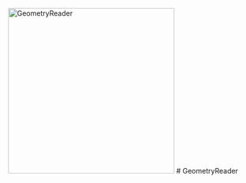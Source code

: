 <img width="337" alt="GeometryReader" src="https://user-images.githubusercontent.com/3993516/123021492-6552a100-d3fe-11eb-8b8b-e666dc22f3f3.png">
# GeometryReader
